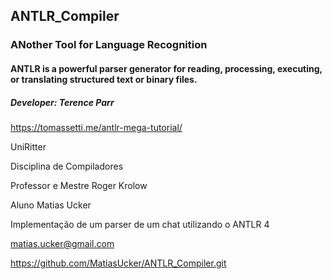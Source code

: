 ## ANTLR_Compiler
### ANother Tool for Language Recognition
#### ANTLR is a powerful parser generator for reading, processing, executing, or translating structured text or binary files.
##### Developer: Terence Parr
https://tomassetti.me/antlr-mega-tutorial/

UniRitter

Disciplina de Compiladores

Professor e Mestre Roger Krolow

Aluno Matias Ucker

Implementação de um parser de um chat utilizando o ANTLR 4


matias.ucker@gmail.com

https://github.com/MatiasUcker/ANTLR_Compiler.git
